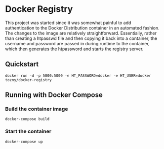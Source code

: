 # Docker Registry

This project was started since it was somewhat painful to add authentication to the Docker Distribution container in an automated fashion. The changes to the image are relatively straightforward. Essentially, rather than creating a htpasswd file and then copying it back into a container, the username and password are passed in during runtime to the container, which then generates the htpassword and starts the registry server. 

## Quickstart

`docker run -d -p 5000:5000 -e HT_PASSWORD=docker -e HT_USER=docker tozny/docker-registry`

## Running with Docker Compose

### Build the container image

`docker-compose build`

### Start the container

`docker-compose up`
